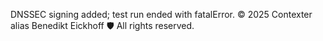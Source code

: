 DNSSEC signing added; test run ended with fatalError.
© 2025 Contexter alias Benedikt Eickhoff 🛡️ All rights reserved.
